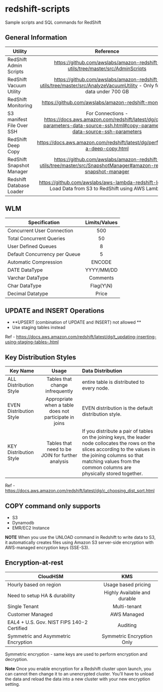 # redshift-scripts
Sample scripts and SQL commands for RedShift

## General Information

| Utility   |      Reference      |
|----------|:-------------:|
| RedShift Admin Scripts |  https://github.com/awslabs/amazon-redshift-utils/tree/master/src/AdminScripts |
| RedShift Vacuum Utility | https://github.com/awslabs/amazon-redshift-utils/tree/master/src/AnalyzeVacuumUtility - Only for table data under 700 GB|
| RedShift Monitoring | https://github.com/awslabs/amazon-redshift-monitoring |
| S3 manifest File Over SSH | For Connections - https://docs.aws.amazon.com/redshift/latest/dg/copy-parameters-data-source-ssh.html#copy-parameters-data-source-ssh-parameters |
| RedShift Deep Copy | https://docs.aws.amazon.com/redshift/latest/dg/performing-a-deep-copy.html |
| RedShift Snapshot Manager | https://github.com/awslabs/amazon-redshift-utils/tree/master/src/SnapshotManager#amazon-redshift-snapshot-manager |
| Redshift Database Loader | https://github.com/awslabs/aws-lambda-redshift-loader - Load Data from S3 to RedShift using AWS Lambda |

## WLM

|  Specification  |      Limits/Values   |
|----------|:-------------:|
| Concurrent User Connection |  500 |
| Total Concurrent Queries | 50 |
| User Defined Queues | 8 |
| Default Concurrency per Queue | 5 |
| Automatic Compression | ENCODE |
| DATE DataType | YYYY/MM/DD |
| Varchar DataType | Comments |
| Char DataType| Flag(Y\N)|
| Decimal Datatype | Price |

## UPDATE and INSERT Operations

* **UPSERT (combination of UPDATE and INSERT) not allowed **
* Use staging tables instead

Ref - https://docs.aws.amazon.com/redshift/latest/dg/t_updating-inserting-using-staging-tables-.html

## Key Distribution Styles

| Key Name   |      Usage      |  Data Distribution |
|----------|:-------------:|:----------|
| ALL Distribution Style |  Tables that change infrequently | entire table is distributed to every node. |
| EVEN Distribution Style | Appropriate when a table does not participate in joins | EVEN distribution is the default distribution style. |
| KEY Distribution Style | Tables that need to be JOIN for further analysis |  If you distribute a pair of tables on the joining keys, the leader node collocates the rows on the slices according to the values in the joining columns so that matching values from the common columns are physically stored together. | 

Ref - https://docs.aws.amazon.com/redshift/latest/dg/c_choosing_dist_sort.html

## COPY command only supports

* S3
* Dynamodb
* EMR/EC2 Instance

**NOTE**
When you use the UNLOAD command in Redshift to write data to S3, it automatically creates files using Amazon S3 server-side encryption with AWS-managed encryption keys (SSE-S3).

## Encryption-at-rest

| CloudHSM  |      KMS      |
|----------|:-------------:|
| Hourly based on region |  Usage based pricing |
| Need to setup HA & durability | Highly Available and durable |
| Single Tenant | Multi-tenant |
| Customer Managed | AWS Managed |
| EAL4 + U.S. Gov. NIST FIPS 140-2 Certified | Auditing |
| Symmetric and Asymmetric Encryption | Symmetric Encryption Only |

Symmetric encryption - same keys are used to perform encryption and decryption.

**Note**
Once you enable encryption for a Redshift cluster upon launch, you can cannot then change it to an unencrypted cluster. You’ll have to unload the data and reload the data into a new cluster with your new encryption setting.
